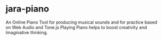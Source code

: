 # jara-piano
An Online Piano Tool for producing musical sounds and for practice based on Web Audio and Tone.js  Playing Piano helps to boost creativity and Imaginative thinking.

